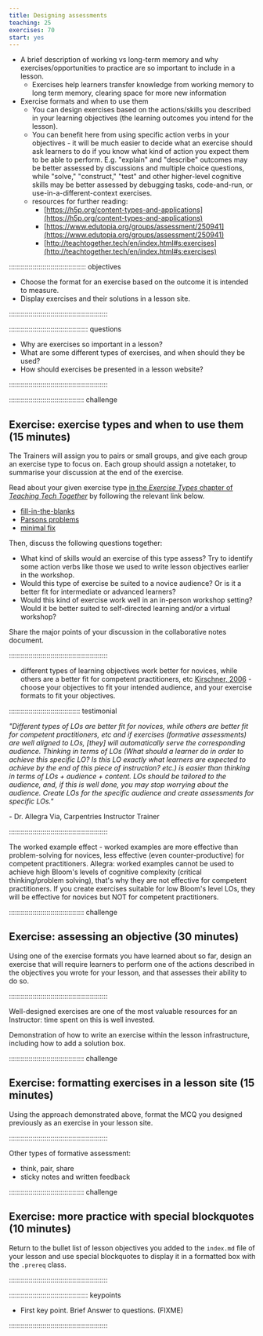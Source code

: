 ```yaml
---
title: Designing assessments
teaching: 25
exercises: 70
start: yes
---
```


- A brief description of working vs long-term memory and
  why exercises/opportunities to practice are so important to include in a lesson.
  - Exercises help learners transfer knowledge from working memory to long term memory,
    clearing space for more new information
- Exercise formats and when to use them
  - You can design exercises based on the actions/skills you described in your learning objectives (the learning outcomes you intend for the lesson).
  - You can benefit here from using specific action verbs in your objectives -
    it will be much easier to decide what an exercise should ask learners to do
    if you know what kind of action you expect them to be able to perform.
    E.g. "explain" and "describe" outcomes may be better assessed by discussions
    and multiple choice questions, while "solve," "construct," "test" and other
    higher-level cognitive skills may be better assessed by debugging tasks,
    code-and-run, or use-in-a-different-context exercises.
  - resources for further reading:
    - [https://h5p.org/content-types-and-applications](https://h5p.org/content-types-and-applications)
    - [https://www.edutopia.org/groups/assessment/250941](https://www.edutopia.org/groups/assessment/250941)
    - [http://teachtogether.tech/en/index.html#s:exercises](http://teachtogether.tech/en/index.html#s:exercises)

::::::::::::::::::::::::::::::::::::::: objectives

- Choose the format for an exercise based on the outcome it is intended to measure.
- Display exercises and their solutions in a lesson site.

::::::::::::::::::::::::::::::::::::::::::::::::::

:::::::::::::::::::::::::::::::::::::::: questions

- Why are exercises so important in a lesson?
- What are some different types of exercises, and when should they be used?
- How should exercises be presented in a lesson website?

::::::::::::::::::::::::::::::::::::::::::::::::::

::::::::::::::::::::::::::::::::::::::  challenge

## Exercise: exercise types and when to use them (15 minutes)

The Trainers will assign you to pairs or small groups,
and give each group an exercise type to focus on.
Each group should assign a notetaker,
to summarise your discussion at the end of the exercise.

Read about your given exercise type
[in the *Exercise Types* chapter of *Teaching Tech Together*](http://teachtogether.tech/en/index.html#s:exercises) by following the relevant link below.

- [fill-in-the-blanks][blanks]
- [Parsons problems][parsons]
- [minimal fix][minimal]

Then, discuss the following questions together:

- What kind of skills would an exercise of this type assess?
  Try to identify some action verbs like those we used to write lesson objectives earlier in the workshop.
- Would this type of exercise be suited to a novice audience?
  Or is it a better fit for intermediate or advanced learners?
- Would this kind of exercise work well in an in-person workshop setting?
  Would it be better suited to self-directed learning and/or a virtual workshop?

Share the major points of your discussion in the collaborative notes document.


::::::::::::::::::::::::::::::::::::::::::::::::::

- different types of learning objectives work better for novices,
  while others are a better fit for competent practitioners, etc
  [Kirschner, 2006](https://github.com/carpentries/instructor-training/blob/gh-pages/files/papers/kirschner-minimal-guidance-fails-2006.pdf) -
  choose your objectives to fit your intended audience,
  and your exercise formats to fit your objectives.

::::::::::::::::::::::::::::::::::::  testimonial

*"Different types of LOs are better fit for novices,
while others are better fit for competent practitioners, etc and
if exercises (formative assessments) are well aligned to LOs,
[they] will automatically serve the corresponding audience.
Thinking in terms of LOs
(What should a learner do in order to achieve this specific LO?
Is this LO exactly what learners are expected to achieve by the end of this piece of instruction? etc.)
is easier than thinking in terms of LOs + audience + content.
LOs should be tailored to the audience, and,
if this is well done, you may stop worrying about the audience.
Create LOs for the specific audience and create assessments for specific LOs."*

\- Dr. Allegra Via, Carpentries Instructor Trainer


::::::::::::::::::::::::::::::::::::::::::::::::::

The worked example effect -
worked examples are more effective than problem-solving for novices,
less effective (even counter-productive) for competent practitioners.
Allegra: worked examples cannot be used to achieve high Bloom's levels of cognitive complexity
(critical thinking/problem solving),
that's why they are not effective for competent practitioners.
If you create exercises suitable for low Bloom's level LOs,
they will be effective for novices but NOT for competent practitioners.

::::::::::::::::::::::::::::::::::::::  challenge

## Exercise: assessing an objective (30 minutes)

Using one of the exercise formats you have learned about so far,
design an exercise that will require learners to perform one of the actions
described in the objectives you wrote for your lesson,
and that assesses their ability to do so.


::::::::::::::::::::::::::::::::::::::::::::::::::

Well-designed exercises are one of the most valuable resources for an Instructor:
time spent on this is well invested.

Demonstration of how to write an exercise within the lesson infrastructure,
including how to add a solution box.

::::::::::::::::::::::::::::::::::::::  challenge

## Exercise: formatting exercises in a lesson site (15 minutes)

Using the approach demonstrated above,
format the MCQ you designed previously as an exercise in your lesson site.


::::::::::::::::::::::::::::::::::::::::::::::::::

Other types of formative assessment:

- think, pair, share
- sticky notes and written feedback

::::::::::::::::::::::::::::::::::::::  challenge

## Exercise: more practice with special blockquotes (10 minutes)

Return to the bullet list of lesson objectives you added to the `index.md` file of your lesson and
use special blockquotes to display it in a formatted box with the `.prereq` class.


::::::::::::::::::::::::::::::::::::::::::::::::::



[blanks]: http://teachtogether.tech/en/index.html#fill-in-the-blanks
[parsons]: http://teachtogether.tech/en/index.html#parsons-problem
[minimal]: http://teachtogether.tech/en/index.html#minimal-fix


:::::::::::::::::::::::::::::::::::::::: keypoints

- First key point. Brief Answer to questions. (FIXME)

::::::::::::::::::::::::::::::::::::::::::::::::::


